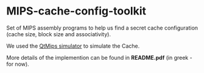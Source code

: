 # MIPS-cache-config-toolkit

Set of MIPS assembly programs to help us find a secret cache configuration (cache size, block size and associativity).

We used the [QtMips simulator](https://github.com/cvut/QtMips) to simulate the Cache.
 
More details of the implemention can be found in **README.pdf** (in greek - for now).
